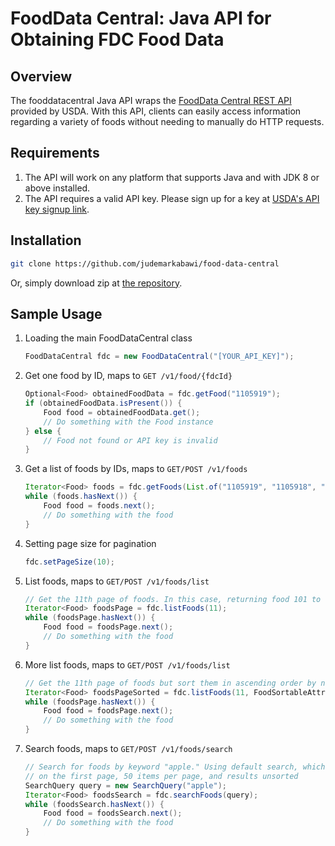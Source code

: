 
# FoodData Central: Java API for Obtaining FDC Food Data

## Overview
The fooddatacentral Java API wraps the [FoodData Central REST API](https://fdc.nal.usda.gov/api-spec/fdc_api.html#/) provided by USDA. 
With this API, clients can easily access information regarding a variety of foods without needing to
manually do HTTP requests.

## Requirements
1. The API will work on any platform that supports Java and with JDK 8 or above installed. 
2. The API requires a valid API key. Please sign up for a key at [USDA's API key signup link](https://fdc.nal.usda.gov/api-key-signup.html).

## Installation
```bash
git clone https://github.com/judemarkabawi/food-data-central
```

Or, simply download zip at [the repository](https://github.com/judemarkabawi/food-data-central).

## Sample Usage
1. Loading the main FoodDataCentral class

    ```java
    FoodDataCentral fdc = new FoodDataCentral("[YOUR_API_KEY]");
    ```

2. Get one food by ID, maps to `GET /v1/food/{fdcId}`

    ```java
    Optional<Food> obtainedFoodData = fdc.getFood("1105919");
    if (obtainedFoodData.isPresent()) {
        Food food = obtainedFoodData.get();
        // Do something with the Food instance
    } else {
        // Food not found or API key is invalid
    }
    ```

3. Get a list of foods by IDs, maps to `GET/POST /v1/foods`

    ```java
    Iterator<Food> foods = fdc.getFoods(List.of("1105919", "1105918", "1105917"));
    while (foods.hasNext()) {
        Food food = foods.next();
        // Do something with the food
    }
    ```

4. Setting page size for pagination

    ```java
    fdc.setPageSize(10);
    ```

5. List foods, maps to `GET/POST /v1/foods/list`

    ```java
    // Get the 11th page of foods. In this case, returning food 101 to 110
    Iterator<Food> foodsPage = fdc.listFoods(11);
    while (foodsPage.hasNext()) {
        Food food = foodsPage.next();
        // Do something with the food
    }
    ```

6. More list foods, maps to `GET/POST /v1/foods/list`

    ```java
    // Get the 11th page of foods but sort them in ascending order by name of food
    Iterator<Food> foodsPageSorted = fdc.listFoods(11, FoodSortableAttributes.NAME, SortOrder.ASCENDING);
    while (foodsPage.hasNext()) {
        Food food = foodsPage.next();
        // Do something with the food
    }
    ```

7. Search foods, maps to `GET/POST /v1/foods/search`

    ```java
    // Search for foods by keyword "apple." Using default search, which is searching 
    // on the first page, 50 items per page, and results unsorted
    SearchQuery query = new SearchQuery("apple");
    Iterator<Food> foodsSearch = fdc.searchFoods(query);
    while (foodsSearch.hasNext()) {
        Food food = foodsSearch.next();
        // Do something with the food
    }
    ```